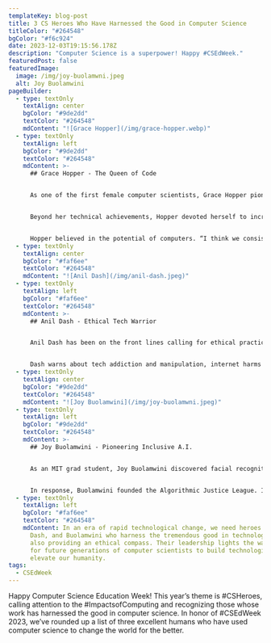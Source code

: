 ```yaml
---
templateKey: blog-post
title: 3 CS Heroes Who Have Harnessed the Good in Computer Science
titleColor: "#264548"
bgColor: "#f6c924"
date: 2023-12-03T19:15:56.178Z
description: "Computer Science is a superpower! Happy #CSEdWeek."
featuredPost: false
featuredImage:
  image: /img/joy-buolamwni.jpeg
  alt: Joy Buolamwini
pageBuilder:
  - type: textOnly
    textAlign: center
    bgColor: "#9de2dd"
    textColor: "#264548"
    mdContent: "![Grace Hopper](/img/grace-hopper.webp)"
  - type: textOnly
    textAlign: left
    bgColor: "#9de2dd"
    textColor: "#264548"
    mdContent: >-
      ## Grace Hopper - The Queen of Code


      As one of the first female computer scientists, Grace Hopper pioneered the development of computer programming languages. Her work on developing COBOL in the 1950s and 60s helped shape how we write software to this day. 


      Beyond her technical achievements, Hopper devoted herself to increasing diversity in tech. She mentored young women entering the field and worked to make programming languages more accessible to beginners. Hopper brought humanity and compassion to a male-dominated arena.


      Hopper believed in the potential of computers. “I think we consistently…underestimate what we can do with computers if we really try,” she once said.
  - type: textOnly
    textAlign: center
    bgColor: "#faf6ee"
    textColor: "#264548"
    mdContent: "![Anil Dash](/img/anil-dash.jpeg)"
  - type: textOnly
    textAlign: left
    bgColor: "#faf6ee"
    textColor: "#264548"
    mdContent: >-
      ## Anil Dash - Ethical Tech Warrior


      Anil Dash has been on the front lines calling for ethical practices in Silicon Valley. As a tech entrepreneur and prolific blogger, he combines an insider's knowledge with an outsider's conscience.


      Dash warns about tech addiction and manipulation, internet harms impacting vulnerable groups, and the need for thoughtful regulation. But he also highlights positive uses of technology for education, healthcare, and human rights. By bringing nuance to complex issues, Dash advances thoughtful dialogue on technology's place in society.
  - type: textOnly
    textAlign: center
    bgColor: "#9de2dd"
    textColor: "#264548"
    mdContent: "![Joy Buolamwini](/img/joy-buolamwni.jpeg)"
  - type: textOnly
    textAlign: left
    bgColor: "#9de2dd"
    textColor: "#264548"
    mdContent: >-
      ## Joy Buolamwini - Pioneering Inclusive A.I.


      As an MIT grad student, Joy Buolamwini discovered facial recognition software performed poorly on darker female faces like her own. Her research exposed coded biases that excluded people of color and women.


      In response, Buolamwini founded the Algorithmic Justice League. It combines art and research to promote equitable and accountable artificial intelligence. By boldly speaking truth to power, Buolamwini is ensuring artificial intelligence respects the dignity and diversity of all people. She embodies the heroic spirit computer science needs.
  - type: textOnly
    textAlign: left
    bgColor: "#faf6ee"
    textColor: "#264548"
    mdContent: In an era of rapid technological change, we need heroes like Hopper,
      Dash, and Buolamwini who harness the tremendous good in technology while
      also providing an ethical compass. Their leadership lights the way forward
      for future generations of computer scientists to build technologies that
      elevate our humanity.
tags:
  - CSEdWeek
---
```

Happy Computer Science Education Week! This year’s theme is #CSHeroes, calling attention to the #ImpactsofComputing and recognizing those whose work has harnessed the good in computer science. In honor of #CSEdWeek 2023, we’ve rounded up a list of three excellent humans who have used computer science to change the world for the better.